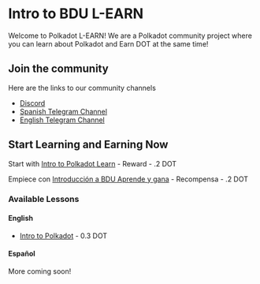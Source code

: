 # Intro to BDU L-EARN

Welcome to Polkadot L-EARN! We are a Polkadot community project where you can learn about Polkadot and Earn DOT at the same time!

## Join the community
Here are the links to our community channels
* [Discord](https://discord.gg/k2psXymRk3)
* [Spanish Telegram Channel ](https://t.me/learn_and_earn_crypto)
* [English Telegram Channel ](https://t.me/bdu_learn)

## Start Learning and Earning Now
Start with [Intro to Polkadot Learn](https://github.com/BlockDevsUnited/learn-and-earn/blob/master/Lessons/English/L_EARN/L1:Intro_To_BDU_L-EARN.md) - Reward - .2 DOT

Empiece con [Introducción a BDU Aprende y gana](https://github.com/BlockDevsUnited/learn-and-earn/blob/master/Lessons/Espa%C3%B1ol/Aprende_y_Gana/L1:Intro_A_BDU_Aprende_Y_Gana.md) - Recompensa - .2 DOT


### Available Lessons

#### English

* [Intro to Polkadot](https://github.com/BlockDevsUnited/learn-and-earn/blob/master/Lessons/English/L_EARN/CryptoCurrencies/Polkadot/LCP1:Intro_To_Polkadot.md) - 0.3 DOT

#### Español




More coming soon!
